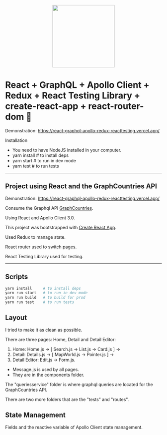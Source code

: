 <p style="text-align: center !important">

<img src="https://upload.wikimedia.org/wikipedia/commons/thumb/a/a7/React-icon.svg/1200px-React-icon.svg.png" width="200" />

# React + GraphQL + Apollo Client + Redux + React Testing Library + create-react-app + react-router-dom 👋

Demonstration: https://react-graphql-apollo-redux-reacttesting.vercel.app/
</p>


Installation

- You need to have NodeJS installed in your computer.
- yarn install # to install deps
- yarn start   # to run in dev mode
- yarn test    # to run tests



<hr>

## Project using React and the GraphCountries API

Demonstration: https://react-graphql-apollo-redux-reacttesting.vercel.app/

Consume the Graphql API [GraphCountries](https://github.com/lennertVanSever/graphcountries).

Using React and Apollo Client 3.0.

This project was bootstrapped with [Create React App](https://github.com/facebook/create-react-app).

Used Redux to manage state.

React router used to switch pages.

React Testing Library used for testing.

<hr>


## Scripts

```sh
yarn install     # to install deps
yarn run start   # to run in dev mode
yarn run build   # to build for prod
yarn run test    # to run tests
```


## Layout

I tried to make it as clean as possible.


There are three pages: Home, Detail and Detail Editor:

1. Home:            Home.js    -> [ Search.js -> List.js -> Card.js ] -> 
2. Detail:          Details.js -> [ MapWorld.js -> Pointer.js       ] -> 
3. Detail Editor:   Edit.js    -> Form.js.

* Message.js is used by all pages.
* They are in the components folder.


The "queriesservice" folder is where graphql queries are located for the GraphCountries API.

There are two more folders that are the "tests" and "routes".


## State Management

Fields and the reactive variable of Apollo Client state management.